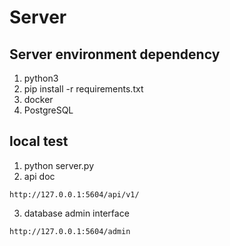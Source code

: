 # Server

## Server environment dependency
1. python3
2. pip install -r requirements.txt
3. docker
4. PostgreSQL

## local test
1. python server.py
2. api doc
```
http://127.0.0.1:5604/api/v1/
```
3. database admin interface
```
http://127.0.0.1:5604/admin
```
